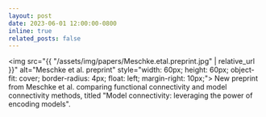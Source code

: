 ```yaml
---
layout: post
date: 2023-06-01 12:00:00-0800
inline: true
related_posts: false
---
```


<img src="{{ "/assets/img/papers/Meschke.etal.preprint.jpg" | relative_url }}" alt="Meschke et al. preprint" style="width: 60px; height: 60px; object-fit: cover; border-radius: 4px; float: left; margin-right: 10px;"> New preprint from Meschke et al. comparing functional connectivity and model connectivity methods, titled "Model connectivity: leveraging the power of encoding models".
